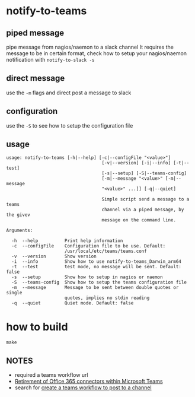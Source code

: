 # notify-to-teams

## piped message
pipe message from nagios/naemon to a slack channel
It requires the message to be in certain format, check
how to setup your nagios/naemon notification with `notify-to-slack -s`


## direct message
use the `-m` flags and direct post a message to slack


## configuration
use the `-S` to see how to setup the configuration file

## usage

```
usage: notify-to-teams [-h|--help] [-c|--configFile "<value>"]
                                    [-v|--version] [-i|--info] [-t|--test]
                                    [-s|--setup] [-S|--teams-config]
                                    [-m|--message "<value>" [-m|--message
                                    "<value>" ...]] [-q|--quiet]

                                    Simple script send a message to a teams
                                    channel via a piped message, by the givev
                                    message on the command line.

Arguments:

  -h  --help          Print help information
  -c  --configFile    Configuration file to be use. Default:
                      /usr/local/etc/teams/teams.conf
  -v  --version       Show version
  -i  --info          Show how to use notify-to-teams_Darwin_arm64
  -t  --test          test mode, no message will be sent. Default: false
  -s  --setup         Show how to setup in nagios or naemon
  -S  --teams-config  Show how to setup the teams configuration file
  -m  --message       Message to be sent between double quotes or single
                      quotes, implies no stdin reading
  -q  --quiet         Quiet mode. Default: false

```

# how to build

```
make
```

## NOTES
- required a teams workflow url
- [Retirement of Office 365 connectors within Microsoft Teams](https://devblogs.microsoft.com/microsoft365dev/retirement-of-office-365-connectors-within-microsoft-teams/)
- search for [create a teams workflow to post to a channel](https://www.google.com/search?q=create+a+teams+workflow+to+post+to+a+channel&sca_esv=d7ac497bd0642435&rlz=1C5CHFA_enUS1166US1166&ei=pNe1aMr4FsOwqtsPzeOYiAY&oq=create+a+teams+workflow+to+post+&gs_lp=Egxnd3Mtd2l6LXNlcnAiIGNyZWF0ZSBhIHRlYW1zIHdvcmtmbG93IHRvIHBvc3QgKgIIADIFECEYoAEyBRAhGKABMgUQIRigATIFECEYoAEyBRAhGKABMgUQIRirAjIFECEYqwJIgzBQhwdYpSBwAHgBkAEAmAFroAHhB6oBAzMuN7gBA8gBAPgBAZgCCqACygfCAgQQABhHwgIGEAAYFhgewgILEAAYgAQYhgMYigXCAggQABiABBiiBMICCBAAGKIEGIkFwgIFECEYnwWYAwDiAwUSATEgQIgGAZAGCJIHAzIuOKAHjT6yBwMxLji4B8QHwgcFMC40LjbIBx4&sclient=gws-wiz-serp)
